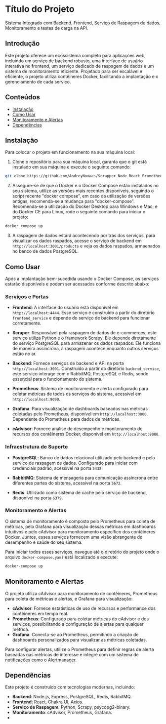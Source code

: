 
# Título do Projeto

Sistema Integrado com Backend, Frontend, Serviço de Raspagem de dados, Monitoramento e testes de carga na API.

## Introdução

Este projeto oferece um ecossistema completo para aplicações web, incluindo um serviço de backend robusto, uma interface de usuário interativa no frontend, um serviço dedicado de raspagem de dados e um sistema de monitoramento eficiente. Projetado para ser escalável e eficiente, o projeto utiliza contêineres Docker, facilitando a implantação e o gerenciamento de cada serviço.

## Conteúdos

- [Instalação](#instalação)
- [Como Usar](#como-usar)
- [Monitoramento e Alertas](#monitoramento-e-alertas)
- [Dependências](#dependências)

## Instalação

Para colocar o projeto em funcionamento na sua máquina local:

1. Clone o repositório para sua máquina local, garanta que o git está instalado em sua máquina e execute o seguinte comando:

```sh
git clone https://github.com/AndreyNovaes/Scrapper_Node_React_Prometheus_Grafana_RedisCache_PgSQLDB_Docker.git
```

2. Assegure-se de que o Docker e o Docker Compose estão instalados no seu sistema, utilize as versões mais recentes disponíveis, seguindo o script recente "docker compose", em caso da utilização de versões antigas, recomenda-se a mudança para "docker-compose". Recomenda-se a utilização do Docker Desktop para Windows e Mac, e do Docker CE para Linux, rode o seguinte comando para iniciar o projeto:

```sh
docker compose up
```
 3. A raspagem de dados estará acontecendo por trás dos serviços, para visualizar os dados raspados, acesse o serviço de backend em `http://localhost:3001/products` e veja os dados raspados, armaenados no banco de dados PostgreSQL.


## Como Usar

Após a implantação bem-sucedida usando o Docker Compose, os serviços estarão disponíveis e podem ser acessados conforme descrito abaixo:

### Serviços e Portas

- **Frontend**: A interface do usuário está disponível em `http://localhost:4444`. Esse serviço é construído a partir do diretório `frontend_service` e depende do serviço de backend para funcionar corretamente.

- **Scraper**: Responsável pela raspagem de dados de e-commerces, este serviço utiliza Python e o framework Scrapy. Ele depende diretamente do serviço PostgreSQL para armazenar os dados raspados. Ele funciona de maneira assíncrona, a raspagem acontece enquanto outros serviços estão no ar.

- **Backend**: Fornece serviços de backend e API na porta `http://localhost:3001`. Construído a partir do diretório `backend_service`, este serviço interage com o RabbitMQ, PostgreSQL e Redis, sendo essencial para o funcionamento do sistema.

- **Prometheus**: Sistema de monitoramento e alerta configurado para coletar métricas de todos os serviços do sistema, acessível em `http://localhost:9090`.

- **Grafana**: Para visualização de dashboards baseados nas métricas coletadas pelo Prometheus, disponível em `http://localhost:3000`. Dependente do Prometheus para dados de métricas.

- **cAdvisor**: Fornece análise de desempenho e monitoramento de recursos dos contêineres Docker, disponível em `http://localhost:8080`.

### Infraestrutura de Suporte

- **PostgreSQL**: Banco de dados relacional utilizado pelo backend e pelo serviço de raspagem de dados. Configurado para iniciar com credenciais padrão, acessível na porta `5432`.

- **RabbitMQ**: Sistema de mensageria para comunicação assíncrona entre diferentes partes do sistema, acessível na porta `5672`.

- **Redis**: Utilizado como sistema de cache pelo serviço de backend, disponível na porta `6379`.

### Monitoramento e Alertas

O sistema de monitoramento é composto pelo Prometheus para coleta de métricas, pelo Grafana para visualização dessas métricas em dashboards intuitivos e pelo cAdvisor para monitoramento específico dos contêineres Docker. Juntos, esses serviços fornecem uma visão abrangente do desempenho e saúde do seu sistema.

Para iniciar todos esses serviços, navegue até o diretório do projeto onde o arquivo `docker-compose.yaml` está localizado e execute:

```sh
docker-compose up
```

## Monitoramento e Alertas

O projeto utiliza cAdvisor para monitoramento de contêineres, Prometheus para coleta de métricas e alertas, e Grafana para visualização:

- **cAdvisor**: Fornece estatísticas de uso de recursos e performance dos contêineres em tempo real.
- **Prometheus**: Configurado para coletar métricas do cAdvisor e dos serviços, possibilitando a configuração de alertas para qualquer métrica.
- **Grafana**: Conecta-se ao Prometheus, permitindo a criação de dashboards personalizados para visualizar as métricas coletadas.

Para configurar alertas, utilize o Prometheus para definir regras de alerta baseadas nas métricas de interesse e integre com um sistema de notificações como o Alertmanager.

## Dependências

Este projeto é construído com tecnologias modernas, incluindo:

- **Backend**: Node.js, Express, PostgreSQL, Redis, RabbitMQ.
- **Frontend**: React, Chakra UI, Axios.
- **Serviço de Raspagem**: Python, Scrapy, psycopg2-binary.
- **Monitoramento**: cAdvisor, Prometheus, Grafana.
-
